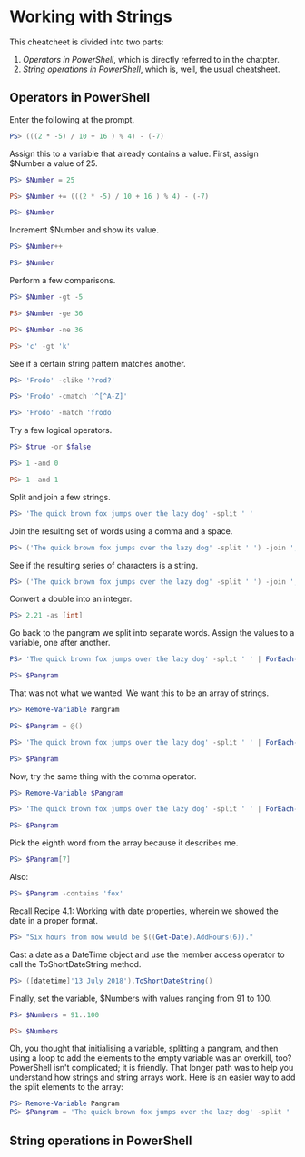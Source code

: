 # Working with Strings

This cheatcheet is divided into two parts:

1. *Operators in PowerShell*, which is directly referred to in the chatpter.
2. *String operations in PowerShell*, which is, well, the usual cheatsheet.

## Operators in PowerShell

Enter the following at the prompt.

```powershell
PS> (((2 * -5) / 10 + 16 ) % 4) - (-7)
```

Assign this to a variable that already contains a value. First, assign $Number a value of 25.

```powershell
PS> $Number = 25

PS> $Number += (((2 * -5) / 10 + 16 ) % 4) - (-7)

PS> $Number
```

Increment $Number and show its value.

```powershell
PS> $Number++

PS> $Number
```

Perform a few comparisons.

```powershell
PS> $Number -gt -5

PS> $Number -ge 36

PS> $Number -ne 36

PS> 'c' -gt 'k'
```

See if a certain string pattern matches another.

```powershell
PS> 'Frodo' -clike '?rod?'

PS> 'Frodo' -cmatch '^[^A-Z]'

PS> 'Frodo' -match 'frodo'
```

Try a few logical operators.

```powershell
PS> $true -or $false

PS> 1 -and 0

PS> 1 -and 1
```

Split and join a few strings.

```powershell
PS> 'The quick brown fox jumps over the lazy dog' -split ' '
```

Join the resulting set of words using a comma and a space.

```powershell
PS> ('The quick brown fox jumps over the lazy dog' -split ' ') -join ', '
```

See if the resulting series of characters is a string.

```powershell
PS> ('The quick brown fox jumps over the lazy dog' -split ' ') -join ', ' -is [string]
```

Convert a double into an integer.

```powershell
PS> 2.21 -as [int]
```

Go back to the pangram we split into separate words. Assign the values to a variable, one after another.

```powershell
PS> 'The quick brown fox jumps over the lazy dog' -split ' ' | ForEach-Object { $Pangram += $PSItem }

PS> $Pangram
```

That was not what we wanted. We want this to be an array of strings.

```powershell
PS> Remove-Variable Pangram

PS> $Pangram = @()

PS> 'The quick brown fox jumps over the lazy dog' -split ' ' | ForEach-Object { $Pangram += $PSItem }

PS> $Pangram
```

Now, try the same thing with the comma operator.

```powershell
PS> Remove-Variable $Pangram

PS> 'The quick brown fox jumps over the lazy dog' -split ' ' | ForEach-Object { $Pangram += , $PSItem }

PS> $Pangram
```

Pick the eighth word from the array because it describes me.

```powershell
PS> $Pangram[7]
```

Also:

```powershell
PS> $Pangram -contains 'fox'
```

Recall Recipe 4.1: Working with date properties, wherein we showed the date in a proper format.

```powershell
PS> "Six hours from now would be $((Get-Date).AddHours(6))."
```

Cast a date as a DateTime object and use the member access operator to call the ToShortDateString method.

```powershell
PS> ([datetime]'13 July 2018').ToShortDateString()
```

Finally, set the variable, $Numbers with values ranging from 91 to 100.

```powershell
PS> $Numbers = 91..100

PS> $Numbers
```

Oh, you thought that initialising a variable, splitting a pangram, and then using a loop to add the elements to the empty variable was an overkill, too? PowerShell isn't complicated; it is friendly. That longer path was to help you understand how strings and string arrays work. Here is an easier way to add the split elements to the array:

```powershell
PS> Remove-Variable Pangram
PS> $Pangram = 'The quick brown fox jumps over the lazy dog' -split ' '
```

## String operations in PowerShell